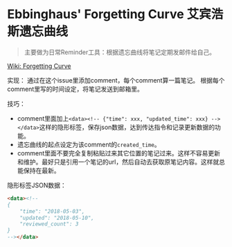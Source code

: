 # Ebbinghaus' Forgetting Curve 艾宾浩斯遗忘曲线
> 主要做为日常Reminder工具：根据遗忘曲线将笔记定期发邮件给自己。

[Wiki: Forgetting Curve](https://en.wikipedia.org/wiki/Forgetting_curve)

实现：
通过在这个issue里添加comment，每个comment算一篇笔记。
根据每个comment里写的时间设定，将笔记发送到邮箱里。

技巧：
- comment里面加上`<data><!-- {"time": xxx, "updated_time": xxx} --></data>`这样的隐形标签，保存json数据，达到传达指令和记录更新数据的功能。
- 遗忘曲线的起点设定为该comment的`created_time`。
- comment里面不要完全复制粘贴过来其它位置的笔记过来。这样不容易更新和维护。最好只是引用一个笔记的url，然后自动去获取原笔记内容。这样就总能保持在最新。

隐形标签JSON数据：
```html
<data><!-- 
{
    "time": "2018-05-03",
    "updated": "2018-05-10",
    "reviewed_count": 3
}
--></data>
```


